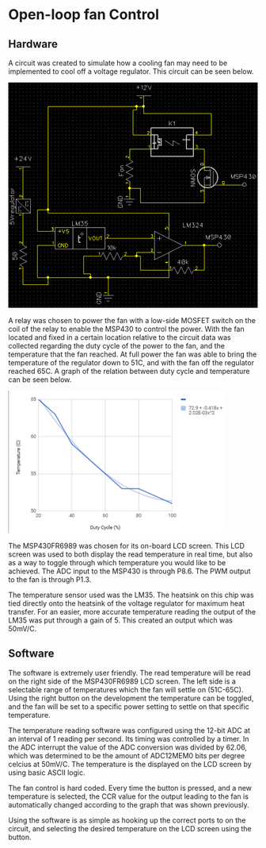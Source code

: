 # Open-loop fan Control

## Hardware

A circuit was created to simulate how a cooling fan may need to be implemented to cool off a voltage regulator. This circuit can be seen below. 

![Alt Text](https://github.com/RU09342/lab-6taking-control-over-your-embedded-life-university-316/blob/master/Pictures/Open%20loop%20system.png)

A relay was chosen to power the fan with a low-side MOSFET switch on the coil of the relay to enable the MSP430 to control the power. With the fan located and fixed in a certain location relative to the circuit data was collected regarding the duty cycle of the power to the fan, and the temperature that the fan reached. At full power the fan was able to bring the temperature of the regulator down to 51C, and with the fan off the regulator reached 65C. A graph of the relation between duty cycle and temperature can be seen below.

![Alt Text](https://github.com/RU09342/lab-6taking-control-over-your-embedded-life-university-316/blob/master/Pictures/Temperature%20chart.png)

The MSP430FR6989 was chosen for its on-board LCD screen. This LCD screen was used to both display the read temperature in real time, but also as a way to toggle through which temperature you would like to be achieved. The ADC input to the MSP430 is through P8.6. The PWM output to the fan is through P1.3.

The temperature sensor used was the LM35. The heatsink on this chip was tied directly onto the heatsink of the voltage regulator for maximum heat transfer. For an easier, more accurate temperature reading the output of the LM35 was put through a gain of 5. This created an output which was 50mV/C. 

## Software

The software is extremely user friendly. The read temperature will be read on the right side of the MSP430FR6989 LCD screen. The left side is a selectable range of temperatures which the fan will settle on (51C-65C). Using the right button on the development the temperature can be toggled, and the fan will be set to a specific power setting to settle on that specific temperature. 

The temperature reading software was configured using the 12-bit ADC at an interval of 1 reading per second. Its timing was controlled by a timer. In the ADC interrupt the value of the ADC conversion was divided by 62.06, which was determined to be the amount of ADC12MEM0 bits per degree celcius at 50mV/C. The temperature is the displayed on the LCD screen by using basic ASCII logic. 

The fan control is hard coded. Every time the button is pressed, and a new temperature is selected, the CCR value for the output leading to the fan is automatically changed according to the graph that was shown previously.

Using the software is as simple as hooking up the correct ports to on the circuit, and selecting the desired temperature on the LCD screen using the button. 

